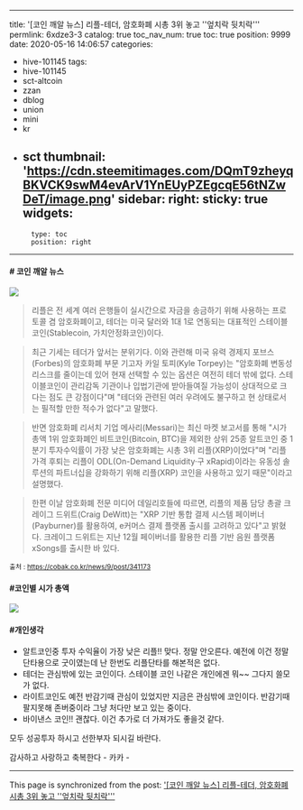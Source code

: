 
---
title: '[코인 깨알 뉴스] 리플-테더, 암호화폐 시총 3위 놓고 ''엎치락 뒷치락'''
permlink: 6xdze3-3
catalog: true
toc_nav_num: true
toc: true
position: 9999
date: 2020-05-16 14:06:57
categories:
- hive-101145
tags:
- hive-101145
- sct-altcoin
- zzan
- dblog
- union
- mini
- kr
- sct
thumbnail: 'https://cdn.steemitimages.com/DQmT9zheyqBKVCK9swM4evArV1YnEUyPZEgcqE56tNZwDeT/image.png'
sidebar:
    right:
        sticky: true
widgets:
    -
        type: toc
        position: right
---


#### # 코인 깨알 뉴스

![](https://cdn.steemitimages.com/DQmT9zheyqBKVCK9swM4evArV1YnEUyPZEgcqE56tNZwDeT/image.png)


>리플은 전 세계 여러 은행들이 실시간으로 자금을 송금하기 위해 사용하는 프로토콜 겸 암호화폐이고, 테더는 미국 달러와 1대 1로 연동되는 대표적인 스테이블코인(Stablecoin, 가치안정화코인)이다.

> 최근 기세는 테더가 앞서는 분위기다. 이와 관련해 미국 유력 경제지 포브스(Forbes)의 암호화폐 부문 기고자 카일 토피(Kyle Torpey)는 "암호화폐 변동성 리스크를 줄이는데 있어 현재 선택할 수 있는 옵션은 여전히 테더 밖에 없다. 스테이블코인이 관리감독 기관이나 입법기관에 받아들여질 가능성이 상대적으로 크다는 점도 큰 강점이다"며 "테더와 관련된 여러 우려에도 불구하고 현 상태로서는 필적할 만한 적수가 없다"고 말했다. 

 

> 반면 암호화폐 리서치 기업 메사리(Messari)는 최신 마켓 보고서를 통해 "시가총액 1위 암호화폐인 비트코인(Bitcoin, BTC)을 제외한 상위 25종 알트코인 중 1분기 투자수익률이 가장 낮은 암호화폐는 시총 3위 리플(XRP)이었다"며 "리플 가격 후퇴는 리플이 ODL(On-Demand Liquidity·구 xRapid)이라는 유동성 솔루션의 파트너십을 강화하기 위해 리플(XRP) 코인을 사용하고 있기 때문"이라고 설명했다.

 

> 한편 이날 암호화폐 전문 미디어 데일리호들에 따르면, 리플의 제품 담당 총괄 크레이그 드위트(Craig DeWitt)는 "XRP 기반 통합 결제 시스템 페이버너(Payburner)를 활용하여, e커머스 결제 플랫폼 출시를 고려하고 있다"고 밝혔다. 크레이그 드위트는 지난 12월 페이버너를 활용한 리플 기반 음원 플랫폼 xSongs를 출시한 바 있다. 

<sub> 출처 : https://cobak.co.kr/news/9/post/341173</sub>

#### #코인별 시가 총액
![](https://cdn.steemitimages.com/DQmaLLHPUdrvVGjY7oetQFD9fpFcgPtS3K6mUure36TLdJU/image.png)

#### #개인생각
 - 알트코인중 투자 수익율이 가장 낮은 리플!!
맞다.  정말 안오른다.  예전에 이건 정말 단타용으로 굿이였는데
난 한번도 리플단타를 해본적은 없다. 
- 테더는 관심밖에 있는 코인이다. 
스테이블 코인 나같은 개인에겐 뭐~~ 그다지 쓸모가 없다. 
- 라이트코인도 예전 반감기때 관심이 있었지만 
지금은 관심밖에 코인이다.  반감기때 팔지못해 존버중이라
그냥 처다만 보고 있는 중이다. 
- 바이낸스 코인!! 괜찮다.  이건 추가로 더 가져가도 좋을것 같다.

모두 성공투자 하시고 선한부자 되시길 바란다. 

감사하고 사랑하고 축복한다 -  카카 -

- - -

This page is synchronized from the post: ['[코인 깨알 뉴스] 리플-테더, 암호화폐 시총 3위 놓고 ''엎치락 뒷치락'''](https://steemit.com/@kibumh/6xdze3-3)
